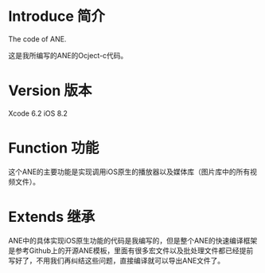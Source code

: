 # Introduce 简介
The code of ANE.

这是我所编写的ANE的Ocject-c代码。

# Version 版本
Xcode 6.2
iOS 8.2

# Function 功能
这个ANE的主要功能是实现调用iOS原生的播放器以及媒体库（图片库中的所有视频文件）。

# Extends 继承
ANE中的具体实现iOS原生功能的代码是我编写的，但是整个ANE的快速编译框架是参考Github上的开源ANE模板，里面有很多宏文件以及批处理文件都已经提前写好了，不用我们再纠结这些问题，直接编译就可以导出ANE文件了。
